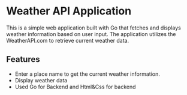 # Weather API Application

This is a simple web application built with Go that fetches and displays weather information based on user input. The application utilizes the WeatherAPI.com to retrieve current weather data.

## Features

- Enter a place name to get the current weather information.
- Display weather data
- Used Go for Backend and Html&Css for backend  

